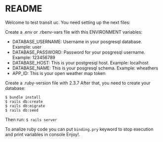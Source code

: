 # README

Welcome to test transit uc. You need setting up the next files:

Create a .env or .rbenv-vars file with this ENVIRONMENT variables:

* DATABASE_USERNAME: Username in your posgresql database. Example: user
* DATABASE_PASSWORD: Password for your posgresql username. Example: 123456789
* DATABASE_HOST: This is your postgresql host. Example: localhost
* DATABASE_NAME: This is your posgresql schema. Example: wheathers
* APP_ID: This is your open weather map token

Create a .ruby-version file with 2.3.7
After that, you need to create your database:

    $ bundle install
    $ rails db:create
    $ rails db:migrate
    $ rails db:seed

Then run:
`$ rails server`

To analize ruby code you can put `binding.pry` keyword to stop execution and print variables in console
Enjoy!.
